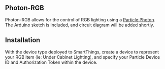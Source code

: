 ## Photon-RGB

Photon-RGB allows for the control of RGB lighting using a [Particle Photon](https://www.particle.io/). The Arduino sketch is included, and circuit diagram will be added shortly.

## Installation

With the device type deployed to SmartThings, create a device to represent your RGB item (ie: Under Cabinet Lighting), and specify your Particle Device ID and Authorization Token within the device.